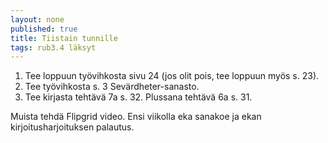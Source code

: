 ```yaml
---
layout: none
published: true
title: Tiistain tunnille
tags: rub3.4 läksyt
---
```

1. Tee loppuun työvihkosta sivu 24 (jos olit pois, tee loppuun myös s. 23).
2. Tee työvihkosta s. 3 Sevärdheter-sanasto.
3. Tee kirjasta tehtävä 7a s. 32. Plussana tehtävä 6a s. 31.

Muista tehdä Flipgrid video. Ensi viikolla eka sanakoe ja ekan kirjoitusharjoituksen palautus.

